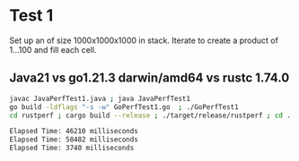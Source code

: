 # Test 1

Set up an of size 1000x1000x1000 in stack. Iterate to create a product of 1...100 and fill each cell.

## Java21 vs go1.21.3 darwin/amd64 vs rustc 1.74.0 

```bash
javac JavaPerfTest1.java ; java JavaPerfTest1
go build -ldflags "-s -w" GoPerfTest1.go  ; ./GoPerfTest1
cd rustperf ; cargo build --release ; ./target/release/rustperf ; cd ..
```

```bash
Elapsed Time: 46210 milliseconds
Elapsed Time: 58482 milliseconds
Elapsed Time: 3740 milliseconds
```

